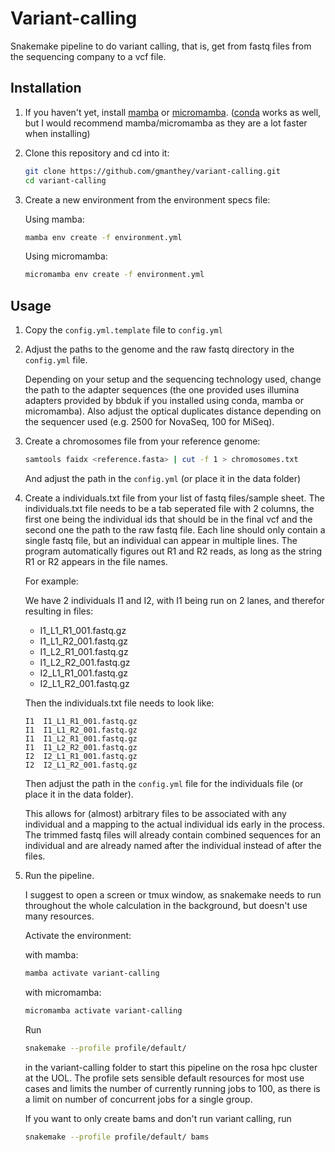 # Variant-calling

Snakemake pipeline to do variant calling, that is, get from fastq files from the sequencing company to a vcf file.

## Installation

1. If you haven't yet, install [mamba](https://mamba.readthedocs.io/en/latest/installation/mamba-installation.html) or [micromamba](https://mamba.readthedocs.io/en/latest/installation/micromamba-installation.html). ([conda](https://www.anaconda.com/) works as well, but I would recommend mamba/micromamba as they are a lot faster when installing)

2. Clone this repository and cd into it:

    ```bash
    git clone https://github.com/gmanthey/variant-calling.git
    cd variant-calling
    ```

3. Create a new environment from the environment specs file:

    Using mamba:
    ```bash
    mamba env create -f environment.yml
    ```

    Using micromamba:
    ```bash
    micromamba env create -f environment.yml
    ```

## Usage

1. Copy the `config.yml.template` file to `config.yml` 

2. Adjust the paths to the genome and the raw fastq directory in the `config.yml` file.

    Depending on your setup and the sequencing technology used, change the path to the adapter sequences (the one provided uses illumina adapters provided by bbduk if you installed using conda, mamba or micromamba). Also adjust the optical duplicates distance depending on the sequencer used (e.g. 2500 for NovaSeq, 100 for MiSeq).

3. Create a chromosomes file from your reference genome:

    ```bash
    samtools faidx <reference.fasta> | cut -f 1 > chromosomes.txt
    ```

    And adjust the path in the `config.yml` (or place it in the data folder)

4. Create a individuals.txt file from your list of fastq files/sample sheet. The individuals.txt file needs to be a tab seperated file with 2 columns, the first one being the individual ids that should be in the final vcf and the second one the path to the raw fastq file. Each line should only contain a single fastq file, but an individual can appear in multiple lines. The program automatically figures out R1 and R2 reads, as long as the string R1 or R2 appears in the file names.

    For example:
    
    We have 2 individuals I1 and I2, with I1 being run on 2 lanes, and therefor resulting in files:
    
     - I1_L1_R1_001.fastq.gz
     - I1_L1_R2_001.fastq.gz
     - I1_L2_R1_001.fastq.gz
     - I1_L2_R2_001.fastq.gz
     - I2_L1_R1_001.fastq.gz
     - I2_L1_R2_001.fastq.gz

    Then the individuals.txt file needs to look like:

    ```
    I1  I1_L1_R1_001.fastq.gz
    I1  I1_L1_R2_001.fastq.gz
    I1  I1_L2_R1_001.fastq.gz
    I1  I1_L2_R2_001.fastq.gz
    I2  I2_L1_R1_001.fastq.gz
    I2  I2_L1_R2_001.fastq.gz
    ```

    Then adjust the path in the `config.yml` file for the individuals file (or place it in the data folder).


    This allows for (almost) arbitrary files to be associated with any individual and a mapping to the actual individual ids early in the process. The trimmed fastq files will already contain combined sequences for an individual and are already named after the individual instead of after the files.

5. Run the pipeline.
    
    I suggest to open a screen or tmux window, as snakemake needs to run throughout the whole calculation in the background, but doesn't use many resources. 

    Activate the environment:

    with mamba:
    ```bash
    mamba activate variant-calling
    ```

    with micromamba:
    ```bash
    micromamba activate variant-calling
    ```

    Run
    ```bash
    snakemake --profile profile/default/
    ```

    in the variant-calling folder to start this pipeline on the rosa hpc cluster at the UOL. The profile sets sensible default resources for most use cases and limits the number of currently running jobs to 100, as there is a limit on number of concurrent jobs for a single group.

    If you want to only create bams and don't run variant calling, run
    ```bash
    snakemake --profile profile/default/ bams
    ```